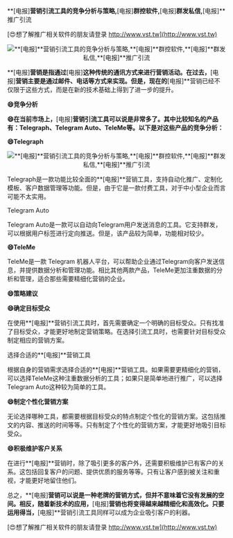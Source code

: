 **[电报]**营销引流工具的竞争分析与策略,**[电报]**群控软件,**[电报]**群发私信,**[电报]**推广引流

[😍想了解推广相关软件的朋友请登录 http://www.vst.tw](http://www.vst.tw)

 <center><img src="https://vst.tw/MP4/tuiguang/png/6.png" alt="**[电报]**营销引流工具的竞争分析与策略,**[电报]**群控软件,**[电报]**群发私信,**[电报]**推广引流"></center>

**[电报]**营销是指通过**[电报]**这种传统的通讯方式来进行营销活动。在过去，**[电报]**营销主要是通过邮件、电话等方式来实现。但是，现在的**[电报]**营销已经不仅限于这些方式，而是在新的技术基础上得到了进一步的提升。

**😄竞争分析**

**😄在当前市场上，**[电报]**营销引流工具可以说是非常多了。其中比较知名的产品有：Telegraph、Telegram Auto、TeleMe等。以下是对这些产品的竞争分析：**

**😄Telegraph**

 <center><img src="https://vst.tw/MP4/tuiguang/png/6.png" alt="**[电报]**营销引流工具的竞争分析与策略,**[电报]**群控软件,**[电报]**群发私信,**[电报]**推广引流"></center>

Telegraph是一款功能比较全面的**[电报]**营销工具，支持自动化推广、定制化模板、客户数据管理等功能。但是，由于它是一款付费工具，对于中小型企业而言可能不太实用。

Telegram Auto

Telegram Auto是一款可以自动向Telegram用户发送消息的工具。它支持群发，可以根据用户标签进行定向推送。但是，该产品较为简单，功能相对较少。

**😄TeleMe**

TeleMe是一款 Telegram 机器人平台，可以帮助企业通过Telegram向客户发送信息，并提供数据分析和管理功能。相比其他两款产品，TeleMe更加注重数据的分析和管理，适合那些需要精细化营销的企业。

**😄策略建议**

**😄确定目标受众**

在使用**[电报]**营销引流工具时，首先需要确定一个明确的目标受众。只有找准了目标受众，才能更好地制定营销策略。在选择引流工具时，也需要针对目标受众制定相应的营销方案。

选择合适的**[电报]**营销工具

根据自身的营销需求选择合适的**[电报]**营销工具。如果需要更精细化的营销，可以选择TeleMe这种注重数据分析的工具；如果只是简单地进行推广，可以选择Telegram Auto这种较为简单的工具。

**😄制定个性化营销方案**

无论选择哪种工具，都需要根据目标受众的特点制定个性化的营销方案。这包括推文的内容、推送的时间等等。只有制定了个性化的营销方案，才能更好地吸引目标受众。

**😄积极维护客户关系**

在进行**[电报]**营销时，除了吸引更多的客户外，还需要积极维护已有客户的关系。这包括回复客户的问题、提供优质的服务等等。只有让客户感到被关注和重视，才能更好地留住他们。

总之，**[电报]**营销可以说是一种老牌的营销方式，但并不意味着它没有发展的空间。相反，随着新技术的应用，**[电报]**营销也将变得越来越精细化和高效化。只要运用得当，**[电报]**营销引流工具同样可以成为企业吸引客户的利器。

[😍想了解推广相关软件的朋友请登录 http://www.vst.tw](http://www.vst.tw)



